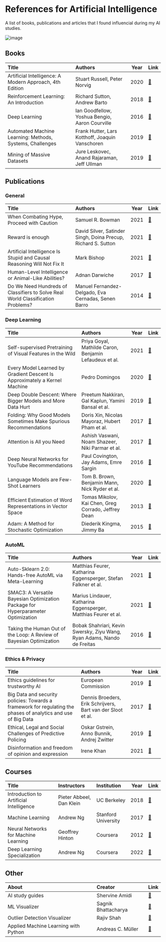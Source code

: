 # References for Artificial Intelligence
A list of books, publications and articles that I found influencial during my AI studies.

![image](https://user-images.githubusercontent.com/8168416/157867347-cea81f28-4733-454e-b1c6-4db35ad6de7c.png)

## Books
|Title|Authors|Year|Link|
|:-------------|:-------------|-------------|-------------|
|Artificial Intelligence: A Modern Approach, 4th Edition|Stuart Russell, Peter Norvig|2020|[:link:](https://www.pearson.com/us/higher-education/program/Russell-Artificial-Intelligence-A-Modern-Approach-4th-Edition/PGM1263338.html)|
|Reinforcement Learning: An Introduction|Richard Sutton, Andrew Barto|2018|[:link:](https://dl.acm.org/doi/10.5555/3312046)|
|Deep Learning|Ian Goodfellow, Yoshua Bengio, Aaron Courville|2016|[:link:](https://www.deeplearningbook.org/)|
|Automated Machine Learning: Methods, Systems, Challenges|Frank Hutter, Lars Kotthoff, Joaquin Vanschoren|2019|[:link:](https://link.springer.com/book/10.1007/978-3-030-05318-5)|
|Mining of Massive Datasets|Jure Leskovec, Anand Rajaraman, Jeff Ullman|2019|[:link:](http://www.mmds.org/)|

## Publications

### General

|Title|Authors|Year|Link|
|:-------------|:-------------|-------------|-------------|
|When Combating Hype, Proceed with Caution|Samuel R. Bowman|2021|[:link:](https://arxiv.org/abs/2110.08300)|
|Reward is enough|David Silver, Satinder Singh, Doina Precup, Richard S. Sutton|2021|[:link:](https://www.sciencedirect.com/science/article/pii/S0004370221000862)|
|Artificial Intelligence Is Stupid and Causal Reasoning Will Not Fix It|Mark Bishop|2021|[:link:](https://www.ncbi.nlm.nih.gov/pmc/articles/PMC7874145/)|
|Human-Level Intelligence or Animal-Like Abilities?|Adnan Darwiche|2017|[:link:](https://arxiv.org/abs/1707.04327)|
|Do We Need Hundreds of Classifiers to Solve Real World Classification Problems?|Manuel Fernandez-Delgado, Eva Cernadas, Senen Barro|2014|[:link:](https://jmlr.org/papers/volume15/delgado14a/delgado14a.pdf)|

### Deep Learning

|Title|Authors|Year|Link|
|:-------------|:-------------|-------------|-------------|
|Self-supervised Pretraining of Visual Features in the Wild|Priya Goyal, Mathilde Caron, Benjamin Lefaudeux et al.|2021|[:link:](https://arxiv.org/pdf/2103.01988.pdf?fbclid=IwAR2pqhYda6MV9r2b3Afx_0eKUiZhX-Es6Pa_FbLOqH8fglQzO2kY3yKxZE8)|
|Every Model Learned by Gradient Descent Is Approximately a Kernel Machine|Pedro Domingos|2020|[:link:](https://arxiv.org/abs/2012.00152)|
|Deep Double Descent: Where Bigger Models and More Data Hurt|Preetum Nakkiran, Gal Kaplun, Yamini Bansal et al.|2019|[:link:](https://arxiv.org/abs/1912.02292)|
|Folding: Why Good Models Sometimes Make Spurious Recommendations|Doris Xin, Nicolas Mayoraz, Hubert Pham et al.|2017|[:link:](https://dl.acm.org/doi/pdf/10.1145/3109859.3109911)|
|Attention is All you Need|Ashish Vaswani, Noam Shazeer, Niki Parmar et al.|2017|[:link:](https://arxiv.org/abs/1706.03762)|
|Deep Neural Networks for YouTube Recommendations|Paul Covington, Jay Adams, Emre Sargin|2016|[:link:](https://storage.googleapis.com/pub-tools-public-publication-data/pdf/45530.pdf)|
|Language Models are Few-Shot Learners|Tom B. Brown, Benjamin Mann, Nick Ryder et al.|2020|[:link:](https://arxiv.org/pdf/2005.14165.pdf)|
|Efficient Estimation of Word Representations in Vector Space|Tomas Mikolov, Kai Chen, Greg Corrado, Jeffrey Dean|2013|[:link:](https://arxiv.org/pdf/1301.3781.pdf)|
|Adam: A Method for Stochastic Optimization|Diederik Kingma, Jimmy Ba|2015|[:link:](https://arxiv.org/abs/1412.6980)|

### AutoML

|Title|Authors|Year|Link|
|:-------------|:-------------|-------------|-------------|
|Auto-Sklearn 2.0: Hands-free AutoML via Meta-Learning|Matthias Feurer, Katharina Eggensperger, Stefan Falkner et al.|2021|[:link:](https://arxiv.org/abs/2007.04074)|
|SMAC3: A Versatile Bayesian Optimization Package for Hyperparameter Optimization|Marius Lindauer, Katharina Eggensperger, Matthias Feurer et al.|2021|[:link:](https://arxiv.org/abs/2109.09831)|
|Taking the Human Out of the Loop: A Review of Bayesian Optimization|Bobak Shahriari, Kevin Swersky, Ziyu Wang, Ryan Adams, Nando de Freitas|2016|[:link:](https://ieeexplore.ieee.org/document/7352306)|

### Ethics & Privacy
|Title|Authors|Year|Link|
|:-------------|:-------------|-------------|-------------|
|Ethics guidelines for trustworthy AI|European Commission|2019|[:link:](https://op.europa.eu/en/publication-detail/-/publication/d3988569-0434-11ea-8c1f-01aa75ed71a1)|
|Big Data and security policies: Towards a framework for regulating the phases of analytics and use of Big Data|Dennis Broeders, Erik Schrijvers, Bart van der Sloot et al.|2017|[:link:](https://www.sciencedirect.com/science/article/pii/S0267364917300675)|
|Ethical, Legal and Social Challenges of Predictive Policing|Oskar Gstrein, Anno Bunnik, Andrej Zwitter|2019|[:link:](https://research.rug.nl/en/publications/ethical-legal-and-social-challenges-of-predictive-policing)|
|Disinformation and freedom of opinion and expression|Irene Khan|2021|[:link:](https://www.ohchr.org/EN/Issues/FreedomOpinion/Pages/Report-on-dis:link:information.aspx)|

## Courses
|Title|Instructors|Institution|Year|Link|
|:-------------|:-------------|:-------------|-------------|-------------|
|Introduction to Artificial Intelligence|Pieter Abbeel, Dan Klein|UC Berkeley|2018|[:link:](https://www.youtube.com/playlist?list=PLsOUugYMBBJENfZ3XAToMsg44W7LeUVhF)|
|Machine Learning|Andrew Ng|Stanford University|2017|[:link:](https://youtube.com/playlist?list=PLLssT5z_DsK-h9vYZkQkYNWcItqhlRJLN)|
|Neural Networks for Machine Learning|Geoffrey Hinton|Coursera|2012|[:link:](https://youtube.com/playlist?list=PLoRl3Ht4JOcdU872GhiYWf6jwrk_SNhz9)|
|Deep Learning Specialization | Andrew Ng | Coursera | 2022 | [:link:](https://www.coursera.org/specializations/deep-learning?)

## Other
|About|Creator|Link|
|:-------------|:-------------|-------------|
|AI study guides|Shervine Amidi|[:link:](https://stanford.edu/~shervine/teaching/cs-229/)|
|ML Visualizer|Sagnik Bhattacharya|[:link:](https://ml-visualizer.herokuapp.com/)|
|Outlier Detection Visualizer|Rajiv Shah|[:link:](http://projects.rajivshah.com/shiny/outlier/)|
|Applied Machine Learning with Python|Andreas C. Müller|[:link:](https://amueller.github.io/aml/index.html#)|
